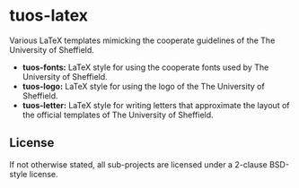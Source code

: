 # tuos-latex
Various LaTeX templates mimicking the cooperate guidelines of the The
University of Sheffield.

* **tuos-fonts:** LaTeX style for using the cooperate fonts used by 
  The University of Sheffield.
* **tuos-logo:** LaTeX style for using the logo of the The University of
   Sheffield.
* **tuos-letter:** LaTeX style for writing letters that approximate the 
  layout of the official templates of The University of Sheffield.

## License
If not otherwise stated, all sub-projects are licensed under a
2-clause BSD-style license.

